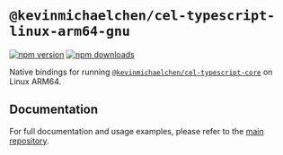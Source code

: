# `@kevinmichaelchen/cel-typescript-linux-arm64-gnu`

[![npm version](https://img.shields.io/npm/v/@kevinmichaelchen/cel-typescript-linux-arm64-gnu.svg)](https://www.npmjs.com/package/@kevinmichaelchen/cel-typescript-linux-arm64-gnu)
[![npm downloads](https://img.shields.io/npm/dm/@kevinmichaelchen/cel-typescript-linux-arm64-gnu.svg)](https://www.npmjs.com/package/@kevinmichaelchen/cel-typescript-linux-arm64-gnu)

Native bindings for running [`@kevinmichaelchen/cel-typescript-core`][main] on
Linux ARM64.

[main]: https://www.npmjs.com/package/@kevinmichaelchen/cel-typescript-core

## Documentation

For full documentation and usage examples, please refer to the
[main repository](https://github.com/kevinmichaelchen/cel-typescript).
